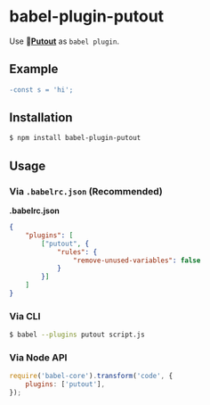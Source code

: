 # babel-plugin-putout

Use 🐊[**Putout**](https://github.com/coderaiser/putout) as `babel plugin`.

## Example

```diff
-const s = 'hi';
```

## Installation

```sh
$ npm install babel-plugin-putout
```

## Usage

### Via `.babelrc.json` (Recommended)

**.babelrc.json**

```json
{
    "plugins": [
        ["putout", {
            "rules": {
                "remove-unused-variables": false
            }
        }]
    ]
}
```

### Via CLI

```sh
$ babel --plugins putout script.js
```

### Via Node API

```javascript
require('babel-core').transform('code', {
    plugins: ['putout'],
});
```

